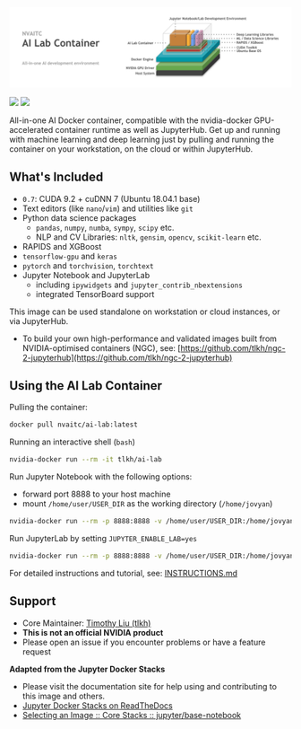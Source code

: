 ![](images/ai-lab-header.jpg)

[![](https://images.microbadger.com/badges/image/nvaitc/ai-lab.svg)](https://microbadger.com/images/nvaitc/ai-lab "Get your own image badge on microbadger.com") [![](https://img.shields.io/github/issues/nvaitc/ai-lab.svg)](Issues)

All-in-one AI Docker container, compatible with the nvidia-docker GPU-accelerated container runtime as well as JupyterHub. Get up and running with machine learning and deep learning just by pulling and running the container on your workstation, on the cloud or within JupyterHub.

## What's Included

* `0.7`: CUDA 9.2 + cuDNN 7 (Ubuntu 18.04.1 base)
* Text editors (like `nano`/`vim`) and utilities like `git`
* Python data science packages
  * `pandas`, `numpy`, `numba`, `sympy`, `scipy` etc.
  * NLP and CV Libraries:  `nltk`, `gensim`, `opencv`, `scikit-learn` etc.
* RAPIDS and XGBoost 
* `tensorflow-gpu` and `keras`
* `pytorch` and `torchvision`, `torchtext`
* Jupyter Notebook and JupyterLab
  * including `ipywidgets` and `jupyter_contrib_nbextensions`
  * integrated TensorBoard support

This image can be used standalone on workstation or cloud instances, or via JupyterHub.

* To build your own high-performance and validated images built from NVIDIA-optimised containers (NGC), see: [https://github.com/tlkh/ngc-2-jupyterhub](https://github.com/tlkh/ngc-2-jupyterhub)

## Using the AI Lab Container

Pulling the container:

```bash
docker pull nvaitc/ai-lab:latest
```

Running an interactive shell (`bash`)

```bash
nvidia-docker run --rm -it tlkh/ai-lab
```

Run Jupyter Notebook with the following options:

* forward port 8888 to your host machine
* mount `/home/user/USER_DIR` as the working directory (`/home/jovyan`)

```bash
nvidia-docker run --rm -p 8888:8888 -v /home/user/USER_DIR:/home/jovyan tlkh/ai-lab
```

Run JupyterLab by setting `JUPYTER_ENABLE_LAB=yes`

```bash
nvidia-docker run --rm -p 8888:8888 -v /home/user/USER_DIR:/home/jovyan -e JUPYTER_ENABLE_LAB=yes tlkh/ai-lab
```

For detailed instructions and tutorial, see: [INSTRUCTIONS.md](INSTRUCTIONS.md)

## Support

* Core Maintainer: [Timothy Liu (tlkh)](https://github.com/tlkh)
* **This is not an official NVIDIA product**
* Please open an issue if you encounter problems or have a feature request

**Adapted from the Jupyter Docker Stacks**

* Please visit the documentation site for help using and contributing to this image and others.
* [Jupyter Docker Stacks on ReadTheDocs](http://jupyter-docker-stacks.readthedocs.io/en/latest/index.html)
* [Selecting an Image :: Core Stacks :: jupyter/base-notebook](http://jupyter-docker-stacks.readthedocs.io/en/latest/using/selecting.html#jupyter-base-notebook)

